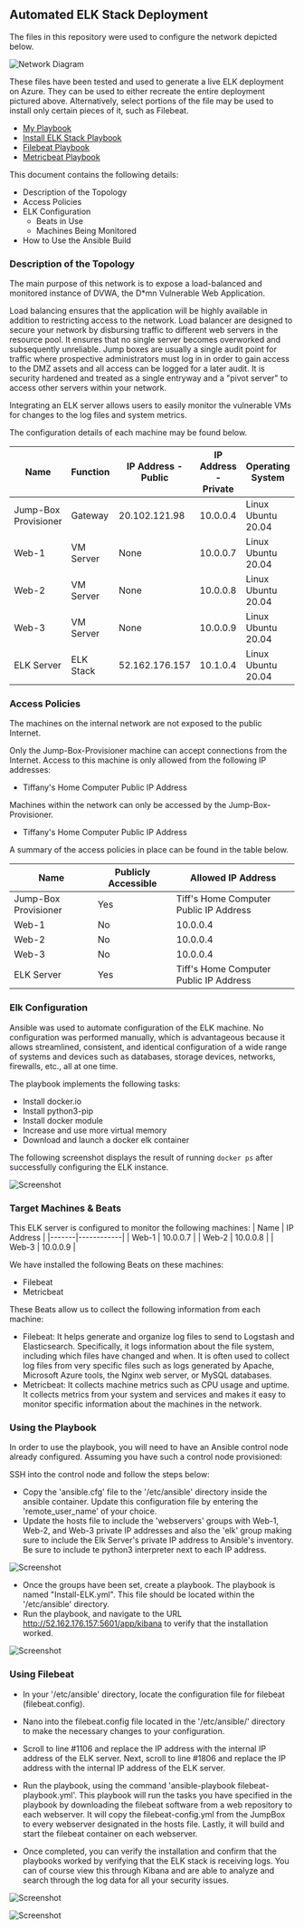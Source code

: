 ## Automated ELK Stack Deployment

The files in this repository were used to configure the network depicted below.

![Network Diagram](Diagrams/TG_Network_Diagram.JPG)
 
These files have been tested and used to generate a live ELK deployment on Azure. They can be used to either recreate the entire deployment pictured above. Alternatively, select portions of the file may be used to install only certain pieces of it, such as Filebeat.

  - [My Playbook](Ansible/my_playbook.yml)
  - [Install ELK Stack Playbook](Ansible/Install-ELK.yml)
  - [Filebeat Playbook](Ansible/Filebeat-playbook.yml)
  - [Metricbeat Playbook](Ansible/Metricbeat-playbook.yml)

This document contains the following details:
- Description of the Topology
- Access Policies
- ELK Configuration
  - Beats in Use
  - Machines Being Monitored
- How to Use the Ansible Build


### Description of the Topology

The main purpose of this network is to expose a load-balanced and monitored instance of DVWA, the D*mn Vulnerable Web Application.

Load balancing ensures that the application will be highly available in addition to restricting access to the network.
Load balancer are designed to secure your network by disbursing traffic to different web servers in the resource pool. It ensures that no single server becomes overworked and subsequently unreliable. Jump boxes are usually a single audit point for traffic where prospective administrators must log in in order to gain access to the DMZ assets and all access can be logged for a later audit. It is security hardened and treated as a single entryway and a "pivot server" to access other servers within your network.

Integrating an ELK server allows users to easily monitor the vulnerable VMs for changes to the log files and system metrics.

The configuration details of each machine may be found below.

| Name                 | Function  | IP Address - Public | IP Address - Private | Operating System   |
|----------------------|-----------|---------------------|----------------------|--------------------|
| Jump-Box Provisioner | Gateway   | 20.102.121.98       | 10.0.0.4             | Linux Ubuntu 20.04 |
| Web-1                | VM Server | None                | 10.0.0.7             | Linux Ubuntu 20.04 |
| Web-2                | VM Server | None                | 10.0.0.8             | Linux Ubuntu 20.04 |
| Web-3                | VM Server | None                | 10.0.0.9             | Linux Ubuntu 20.04 |
| ELK Server           | ELK Stack | 52.162.176.157      | 10.1.0.4             | Linux Ubuntu 20.04 |

### Access Policies

The machines on the internal network are not exposed to the public Internet. 

Only the Jump-Box-Provisioner machine can accept connections from the Internet. Access to this machine is only allowed from the following IP addresses:
- Tiffany's Home Computer Public IP Address

Machines within the network can only be accessed by the Jump-Box-Provisioner.
- Tiffany's Home Computer Public IP Address

A summary of the access policies in place can be found in the table below.

| Name                 | Publicly Accessible | Allowed IP Address                     |
|----------------------|---------------------|----------------------------------------|
| Jump-Box Provisioner | Yes                 | Tiff's Home Computer Public IP Address |
| Web-1                | No                  | 10.0.0.4                               |
| Web-2                | No                  | 10.0.0.4                               |
| Web-3                | No                  | 10.0.0.4                               |
| ELK Server           | Yes                 | Tiff's Home Computer Public IP Address |

### Elk Configuration

Ansible was used to automate configuration of the ELK machine. No configuration was performed manually, which is advantageous because it allows streamlined, consistent, and identical  configuration of a wide range of systems and devices such as databases, storage devices, networks, firewalls, etc., all at one time.

The playbook implements the following tasks:
- Install docker.io
- Install python3-pip
- Install docker module
- Increase and use more virtual memory
- Download and launch a docker elk container

The following screenshot displays the result of running `docker ps` after successfully configuring the ELK instance.

![Screenshot](Images/ELK.jpg)

### Target Machines & Beats
This ELK server is configured to monitor the following machines:
| Name  | IP Address |
|-------|------------|
| Web-1 | 10.0.0.7   |
| Web-2 | 10.0.0.8   |
| Web-3 | 10.0.0.9   |

We have installed the following Beats on these machines:
- Filebeat
- Metricbeat

These Beats allow us to collect the following information from each machine:
- Filebeat: It helps generate and organize log files to send to Logstash and Elasticsearch. Specifically, it logs information about the file system, including which files have changed and when.  It is often used to collect log files from very specific files such as logs generated by Apache, Microsoft Azure tools, the Nginx web server, or MySQL databases. 
- Metricbeat: It collects machine metrics such as CPU usage and uptime. It collects metrics from your system and services and makes it easy to monitor specific information about the machines in the network.

### Using the Playbook
In order to use the playbook, you will need to have an Ansible control node already configured. Assuming you have such a control node provisioned: 

SSH into the control node and follow the steps below:
- Copy the 'ansible.cfg' file to the '/etc/ansible' directory inside the ansible container. Update this configuration file by entering the 'remote_user_name' of your choice.
- Update the hosts file to include the 'webservers' groups with Web-1, Web-2, and Web-3 private IP addresses and also the 'elk' group making sure to include the Elk Server's private IP address to Ansible's inventory. Be sure to include te python3 interpreter next to each IP address.

![Screenshot](Images/Webserver_Elk_Hostgroups.JPG)

- Once the groups have been set, create a playbook. The playbook is named "Install-ELK.yml". This file should be located within the '/etc/ansible' directory.
- Run the playbook, and navigate to the URL http://52.162.176.157:5601/app/kibana to verify that the installation worked.

![Screenshot](Images/Kibana_Snapshot.jpg)

### Using Filebeat 
- In your '/etc/ansible' directory, locate the configuration file for filebeat (filebeat.config). 

- Nano into the filebeat.config file located in the '/etc/ansible/' directory to make the necessary changes to your configuration. 
- Scroll to line #1106 and replace the IP address with the internal IP address of the ELK server. Next, scroll to line #1806 and replace the IP address with the internal IP address of the ELK server.

- Run the playbook, using the command 'ansible-playbook filebeat-playbook.yml'. This playbook will run the tasks you have specified in the playbook by downloading the filebeat software from a web repository to each webserver. It will copy the filebeat-config.yml from the JumpBox to every webserver designated in the hosts file. Lastly, it will build and start the filebeat container on each webserver.  

- Once completed, you can verify the installation and confirm that the playbooks worked by verifying that the ELK stack is receiving logs. You can of course view this through Kibana and are able to analyze and search through the log data for all your security issues.

![Screenshot](Images/Filebeat_System_Snapshot.jpg)

![Screenshot](Images/Filebeat_Dashboard.jpg)





